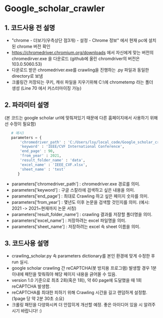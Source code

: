 # Google_scholar_crawler

## 1. 코드사용 전 설명
* "chrome - 더보기(우측상단 점3개) - 설정 - Chrome 정보" 에서 현재 pc에 설치된 chrome 버전 확인
* https://chromedriver.chromium.org/downloads 에서 자신에게 맞는 버전의 chromedirver.exe 을 다운로드
   (github에 올린 chromdriver의 버전은 103.0.5060.53)
* 다운로드 받은 chromedriver.exe를 crawling을 진행하는 .py 파일과 동일한 directory로 보냄
* 크롤링간 저장되는 쿠키, 캐쉬 파일을 지우기위해 C:\에 chrometemp 라는 폴더 생성
   (Line 70 에서 커스터마이징 가능)


## 2. 파라미터 설명
(본 코드는 google scholar url에 맞춰져있기 때문에 다른 홈페이지에서 사용하기 위해선 수정이 필요함)
```python
   # 예시)
   parameters = {
       'chromedriver_path' : 'C:/Users/lsy/local_code/Google_scholar_crawler/chromedriver.exe',
       'keyword' : 'IEEE/CVF International Conference',
       'end_page' : 90,
       'from_year' : 2021,
       'result_folder_name' : 'data',
       'excel_name' : 'IEEE_CVF.xlsx',
       'sheet_name' : 'test'
      }
```
* parameters['chromedriver_path'] : chromedriver.exe 경로를 의미.
* parameters['keyword'] : 구글 스칼라에 검색하고 싶은 내용을 의미.
* parameters['end_page'] : 최대로 Crawling 하고 싶은 페이지 숫자를 의미.
* parameters['from_year'] : 몇년도 이후 논문을 검색할 것인지를 의미. (예시: 2021 -> 2021~현재까지 논문 서칭)
* parameters['result_folder_name'] : crawling 결과를 저장할 폴더명을 의미.
* parameters['excel_name'] : 저장하려는 excel 파일명을 의미.
* parameters['sheet_name'] : 저장하려는 excel 속 sheet 이름을 의미.

## 3. 코드사용 설명
* crawling_scholar.py 속 parameters dictionary를 본인 환경에 맞게 수정한 후 run 실시.
* google scholar crawling 간 reCAPTCHA(봇 방지용 프로그램) 발생할 경우 1분이내에 패턴을 맞춰줘야 해당 페이지 내용을 긁어올 수 있음.
* version 1.0 기준으로 최초 2회(혹은 1회), 약 60 page에 도달했을 때 1회 reCAPTCHA 발생함.
* reCAPTCHA를 최대한 피하기 위해 Crawling 시간을 길고 랜덤하게 설정함. (1page 당 약 2분 30초 소요)
* 크롤링 패턴을 다양화시켜 더 안잡히게 개선할 예정. 좋은 아이디어 있을 시 알려주시기 바랍니다! :)
